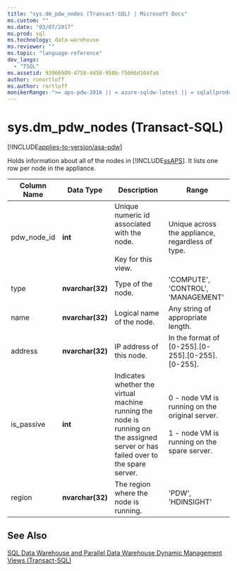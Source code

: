 ```yaml
---
title: "sys.dm_pdw_nodes (Transact-SQL) | Microsoft Docs"
ms.custom: ""
ms.date: "03/07/2017"
ms.prod: sql
ms.technology: data-warehouse
ms.reviewer: ""
ms.topic: "language-reference"
dev_langs: 
  - "TSQL"
ms.assetid: 93966909-d758-4d50-950b-f5066d104fa6
author: ronortloff
ms.author: rortloff
monikerRange: ">= aps-pdw-2016 || = azure-sqldw-latest || = sqlallproducts-allversions"
---
```

# sys.dm_pdw_nodes (Transact-SQL)
[!INCLUDE[applies-to-version/asa-pdw](../../includes/applies-to-version/asa-pdw.md)]

  Holds information about all of the nodes in [!INCLUDE[ssAPS](../../includes/ssaps-md.md)]. It lists one row per node in the appliance.  
  
|Column Name|Data Type|Description|Range|  
|-----------------|---------------|-----------------|-----------|  
|pdw_node_id|**int**|Unique numeric id associated with the node.<br /><br /> Key for this view.|Unique across the appliance, regardless of type.|  
|type|**nvarchar(32)**|Type of the node.|'COMPUTE', 'CONTROL',  'MANAGEMENT'|  
|name|**nvarchar(32)**|Logical name of the node.|Any string of appropriate length.|  
|address|**nvarchar(32)**|IP address of this node.|In the format of [0-255].[0-255].[0-255].[0-255].|  
|is_passive|**int**|Indicates whether the virtual machine running the node is running on the assigned server or has failed over to the spare server.|0 - node VM is running on the original server.<br /><br /> 1 - node VM is running on the spare server.|  
|region|**nvarchar(32)**|The region where the node is running.|'PDW', 'HDINSIGHT'|  
  
## See Also  
 [SQL Data Warehouse and Parallel Data Warehouse Dynamic Management Views &#40;Transact-SQL&#41;](../../relational-databases/system-dynamic-management-views/sql-and-parallel-data-warehouse-dynamic-management-views.md)  
  
  
